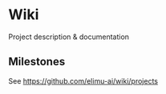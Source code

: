 # Wiki

Project description &amp; documentation

## Milestones

See https://github.com/elimu-ai/wiki/projects



